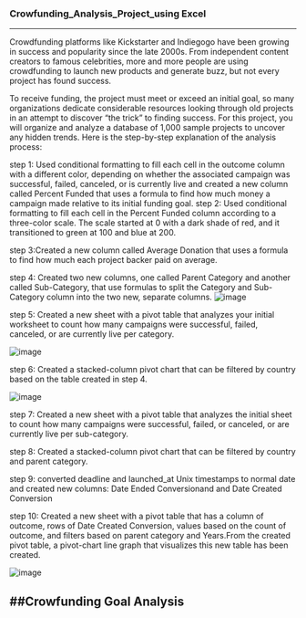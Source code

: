 ### Crowfunding_Analysis_Project_using Excel
---------------------------------------------
Crowdfunding platforms like Kickstarter and Indiegogo have been growing in success and popularity since the late 2000s. From independent content creators to famous celebrities, more and more people are using crowdfunding to launch new products and generate buzz, but not every project has found success.

To receive funding, the project must meet or exceed an initial goal, so many organizations dedicate considerable resources looking through old projects in an attempt to discover “the trick” to finding success. For this project, you will organize and analyze a database of 1,000 sample projects to uncover any hidden trends.
Here is the step-by-step explanation of the analysis process:

step 1: 
Used conditional formatting to fill each cell in the outcome column with a different color, depending on whether the associated campaign was successful, failed, canceled, or is currently live and created a new column called Percent Funded that uses a formula to find how much money a campaign made relative to its initial funding goal.
step 2:
Used conditional formatting to fill each cell in the Percent Funded column according to a three-color scale. The scale started at 0 with a dark shade of red, and it transitioned to green at 100 and blue at 200.

step 3:Created a new column called Average Donation that uses a formula to find how much each project backer paid on average.

step 4: Created two new columns, one called Parent Category and another called Sub-Category, that use formulas to split the Category and Sub-Category column into the two new, separate columns.
![image](https://user-images.githubusercontent.com/118146659/227330391-5c146701-21bb-4257-9108-bec2d6e24700.png)

step 5:
Created a new sheet with a pivot table that analyzes your initial worksheet to count how many campaigns were successful, failed, canceled, or are currently live per category.

![image](https://user-images.githubusercontent.com/118146659/227333499-6b65ca3e-a61b-42dc-8a45-2b16f1863193.png)

step 6:
Created a stacked-column pivot chart that can be filtered by country based on the table  created in step 4.

![image](https://user-images.githubusercontent.com/118146659/227334013-c54d3b34-02fb-4107-a060-b89843f58f2f.png)

step 7:
Created a new sheet with a pivot table that analyzes the initial sheet to count how many campaigns were successful, failed, or canceled, or are currently live per sub-category.

step 8: 
Created a stacked-column pivot chart that can be filtered by country and parent category.

step 9: 
converted deadline and launched_at Unix timestamps to normal date and created new columns: Date Ended Conversionand and Date Created Conversion 


step 10: 
Created a new sheet with a pivot table that has a column of outcome, rows of Date Created Conversion, values based on the count of outcome, and filters based on parent category and Years.From the created pivot table, a pivot-chart line graph that visualizes this new table has been created.

![image](https://user-images.githubusercontent.com/118146659/227337473-cdc71b77-4588-4c69-a9d4-c9837bf5983d.png)


##Crowfunding Goal Analysis
--------------------------------------





